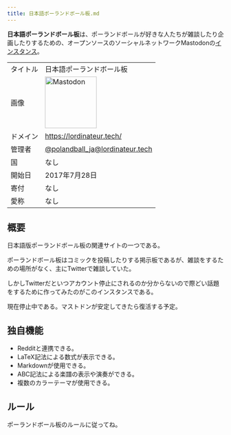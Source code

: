 ```yaml
---
title: 日本語ポーランドボール板.md
---
```

<div>

**日本語ポーランドボール板**は、ポーランドボールが好きな人たちが雑談したり企画したりするための、オープンソースのソーシャルネットワークMastodonの[インスタンス](/%E3%82%A4%E3%83%B3%E3%82%B9%E3%82%BF%E3%83%B3%E3%82%B9 "インスタンス")。

|          |                                                                                                                                                                                                                                                                                                        |
|----------|--------------------------------------------------------------------------------------------------------------------------------------------------------------------------------------------------------------------------------------------------------------------------------------------------------|
| タイトル | 日本語ポーランドボール板                                                                                                                                                                                                                                                                               |
| 画像     | [<img src="/images/thumb/0/00/Mastodon_logo.png/120px-Mastodon_logo.png" srcset="/images/thumb/0/00/Mastodon_logo.png/180px-Mastodon_logo.png 1.5x, /images/0/00/Mastodon_logo.png 2x" width="120" height="120" alt="Mastodon" />](/%E3%83%95%E3%82%A1%E3%82%A4%E3%83%AB:Mastodon_logo.png "Mastodon") |
| ドメイン | <a href="https://lordinateur.tech/" rel="nofollow">https://lordinateur.tech/</a>                                                                                                                                                                                                                       |
| 管理者   | <a href="http://lordinateur.tech/@@polandball_ja" rel="nofollow">@polandball_ja@lordinateur.tech</a>                                                                                                                                                                                                   |
| 国       | なし                                                                                                                                                                                                                                                                                                   |
| 開始日   | 2017年7月28日                                                                                                                                                                                                                                                                                          |
| 寄付     | なし                                                                                                                                                                                                                                                                                                   |
| 愛称     | なし                                                                                                                                                                                                                                                                                                   |

## 概要

日本語版ポーランドボール板の関連サイトの一つである。

ポーランドボール板はコミックを投稿したりする掲示板であるが、雑談をするための場所がなく、主にTwitterで雑談していた。

しかしTwitterだといつアカウント停止にされるのか分からないので際どい話題をするために作ってみたのがこのインスタンスである。

現在停止中である。マストドンが安定してきたら復活する予定。

## 独自機能

-   Redditと連携できる。
-   LaTeX記法による数式が表示できる。
-   Markdownが使用できる。
-   ABC記法による楽譜の表示や演奏ができる。
-   複数のカラーテーマが使用できる。

## ルール

ポーランドボール板のルールに従ってね。

</div>
